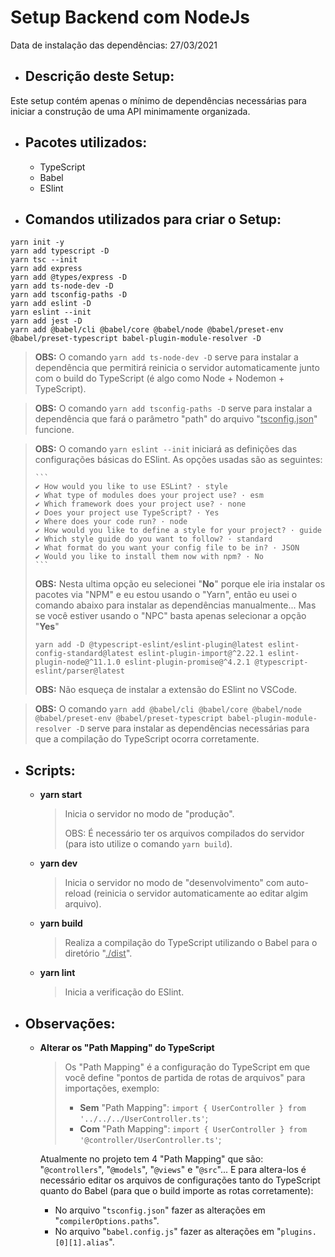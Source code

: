 # Setup Backend com NodeJs

Data de instalação das dependências: 27/03/2021

- ## Descrição deste Setup:

Este setup contém apenas o mínimo de dependências necessárias para iniciar a construção de uma API minimamente organizada.

- ## Pacotes utilizados:

  - TypeScript
  - Babel
  - ESlint

- ## Comandos utilizados para criar o Setup:

```
yarn init -y
yarn add typescript -D
yarn tsc --init
yarn add express
yarn add @types/express -D
yarn add ts-node-dev -D
yarn add tsconfig-paths -D
yarn add eslint -D
yarn eslint --init
yarn add jest -D
yarn add @babel/cli @babel/core @babel/node @babel/preset-env @babel/preset-typescript babel-plugin-module-resolver -D
```

> **OBS:** O comando `yarn add ts-node-dev -D` serve para instalar a dependência que permitirá reinicia o servidor automaticamente junto com o build do TypeScript (é algo como Node + Nodemon + TypeScript).

> **OBS:** O comando `yarn add tsconfig-paths -D`  serve para instalar a dependência que fará o parâmetro "path" do arquivo "<u>tsconfig.json</u>" funcione.

> **OBS:** O comando `yarn eslint --init`  iniciará as definições das configurações básicas do ESlint. As opções usadas são as seguintes:
>
>     ```
>     ✔ How would you like to use ESLint? · style
>     ✔ What type of modules does your project use? · esm
>     ✔ Which framework does your project use? · none
>     ✔ Does your project use TypeScript? · Yes
>     ✔ Where does your code run? · node
>     ✔ How would you like to define a style for your project? · guide
>     ✔ Which style guide do you want to follow? · standard
>     ✔ What format do you want your config file to be in? · JSON
>     ✔ Would you like to install them now with npm? · No
>     ```
> **OBS:** Nesta ultima opção eu selecionei "**No**" porque ele iria instalar os pacotes via "NPM" e eu estou usando o "Yarn", então eu usei o comando abaixo para instalar as dependências manualmente... Mas se você estiver usando o "NPC" basta apenas selecionar a opção "**Yes**"
>
> ```
> yarn add -D @typescript-eslint/eslint-plugin@latest eslint-config-standard@latest eslint-plugin-import@^2.22.1 eslint-plugin-node@^11.1.0 eslint-plugin-promise@^4.2.1 @typescript-eslint/parser@latest
> ```
>
> **OBS:** Não esqueça de instalar a extensão do ESlint no VSCode.

> **OBS:** O comando `yarn add @babel/cli @babel/core @babel/node @babel/preset-env @babel/preset-typescript babel-plugin-module-resolver -D`  serve para instalar as dependências necessárias para que a compilação do TypeScript ocorra corretamente.

- ## Scripts:

  - **yarn start**

    > Inicia o servidor no modo de "produção".
    >
    > OBS: É necessário ter os arquivos compilados do servidor (para isto utilize o comando `yarn build`).

  - **yarn dev**

    > Inicia o servidor no modo de "desenvolvimento" com auto-reload (reinicia o servidor automaticamente ao editar algim arquivo).

  - **yarn build**

    > Realiza a compilação do TypeScript utilizando o Babel para o diretório "<u>./dist</u>".

  - **yarn lint**

    > Inicia a verificação do ESlint.

- ## Observações:

  - **Alterar os "Path Mapping" do TypeScript**

    > Os "Path Mapping" é a configuração do TypeScript em que você define "pontos de partida de rotas de arquivos" para importações, exemplo:
    >
    > - **Sem** "Path Mapping": `import { UserController } from '../../../UserController.ts'`;
    > - **Com** "Path Mapping": `import { UserController } from '@controller/UserController.ts'`;

    Atualmente no projeto tem 4 "Path Mapping" que são: "`@controllers`", "`@models`", "`@views`" e "`@src`"... E para altera-los é necessário editar os arquivos de configurações tanto do TypeScript quanto do Babel (para que o build importe as rotas corretamente):

    - No arquivo "`tsconfig.json`" fazer as alterações em "`compilerOptions.paths`".
    - No arquivo "`babel.config.js`" fazer as alterações em "`plugins.[0][1].alias`".

